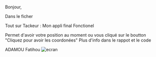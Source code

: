 Bonjour,

Dans le ficher 

Tout sur Tackeur : Mon appli final Fonctionel 

Permet d'avoir votre position au moment ou vous cliqué sur le boutton "Cliquez pour avoir les coordonées"
Plus d'info dans le rappot et le code 

ADAMOU Fatihou
![ecran](https://user-images.githubusercontent.com/108392457/228901198-278c19b9-266c-4e96-9220-52e54d8c16bb.png)



